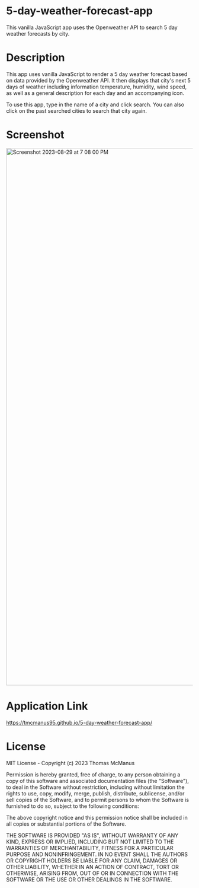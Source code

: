 # 5-day-weather-forecast-app

This vanilla JavaScript app uses the Openweather API to search 5 day weather forecasts by city.

# Description

This app uses vanilla JavaScript to render a 5 day weather forecast based on data provided by the Openweather API. It then displays that city's next 5 days of weather including information temperature, humidity, wind speed, as well as a general description for each day and an accompanying icon.

To use this app, type in the name of a city and click search. You can also click on the past searched cities to search that city again.

# Screenshot

<img width="1448" alt="Screenshot 2023-08-29 at 7 08 00 PM" src="https://github.com/tmcmanus95/5-day-weather-forecast-app/assets/122508345/b9f12a73-b12d-425f-aa0c-51edcba1a65d">

# Application Link

https://tmcmanus95.github.io/5-day-weather-forecast-app/

# License

MIT License - Copyright (c) 2023 Thomas McManus

Permission is hereby granted, free of charge, to any person obtaining
a copy of this software and associated documentation files (the
"Software"), to deal in the Software without restriction, including
without limitation the rights to use, copy, modify, merge, publish,
distribute, sublicense, and/or sell copies of the Software, and to
permit persons to whom the Software is furnished to do so, subject to
the following conditions:

The above copyright notice and this permission notice shall be
included in all copies or substantial portions of the Software.

THE SOFTWARE IS PROVIDED "AS IS", WITHOUT WARRANTY OF ANY KIND,
EXPRESS OR IMPLIED, INCLUDING BUT NOT LIMITED TO THE WARRANTIES OF
MERCHANTABILITY, FITNESS FOR A PARTICULAR PURPOSE AND
NONINFRINGEMENT. IN NO EVENT SHALL THE AUTHORS OR COPYRIGHT HOLDERS BE
LIABLE FOR ANY CLAIM, DAMAGES OR OTHER LIABILITY, WHETHER IN AN ACTION
OF CONTRACT, TORT OR OTHERWISE, ARISING FROM, OUT OF OR IN CONNECTION
WITH THE SOFTWARE OR THE USE OR OTHER DEALINGS IN THE SOFTWARE.

